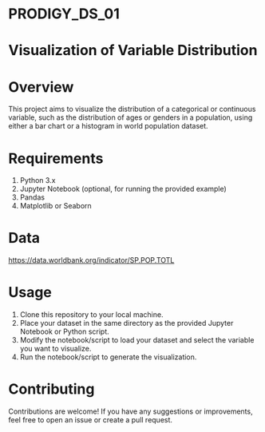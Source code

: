 # PRODIGY_DS_01
# Visualization of Variable Distribution
# Overview
This project aims to visualize the distribution of a categorical or continuous variable, such as the distribution of ages or genders in a population, using either a bar chart or a histogram in world population dataset.

# Requirements
1. Python 3.x
2. Jupyter Notebook (optional, for running the provided example)
3. Pandas
4. Matplotlib or Seaborn
# Data
https://data.worldbank.org/indicator/SP.POP.TOTL
# Usage
1. Clone this repository to your local machine.
2. Place your dataset in the same directory as the provided Jupyter Notebook or Python script.
3. Modify the notebook/script to load your dataset and select the variable you want to visualize.
4. Run the notebook/script to generate the visualization.

# Contributing
Contributions are welcome! If you have any suggestions or improvements, feel free to open an issue or create a pull request.
